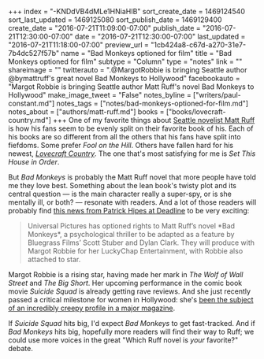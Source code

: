 +++
index = "-KNDdVB4dMLe1HNiaHIB"
sort_create_date = 1469124540
sort_last_updated = 1469125080
sort_publish_date = 1469129400
create_date = "2016-07-21T11:09:00-07:00"
publish_date = "2016-07-21T12:30:00-07:00"
date = "2016-07-21T12:30:00-07:00"
last_updated = "2016-07-21T11:18:00-07:00"
preview_url = "1cb424a8-c67d-a270-31e7-7b4dc527f57b"
name = "Bad Monkeys optioned for film"
title = "Bad Monkeys optioned for film"
subtype = "Column"
type = "notes"
link = ""
shareimage = ""
twitterauto = ".@MargotRobbie is bringing Seattle author @bymattruff's great novel Bad Monkeys to Hollywood"
facebookauto = "Margot Robbie is bringing Seattle author Matt Ruff's novel Bad Monkeys to Hollywood"
make_image_tweet = "False"
notes_byline = ["writers/paul-constant.md"]
notes_tags = ["notes/bad-monkeys-optioned-for-film.md"]
notes_about = ["authors/matt-ruff.md"]
books = ["books/lovecraft-country.md"]
+++
One of my favorite things about [Seattle novelist Matt Ruff](http://www.seattlereviewofbooks.com/notes/2016/02/18/talking-with-matt-ruff-about-science-fictions-racist-past/) is how his fans seem to be evenly split on their favorite book of his. Each of his books are so different from all the others that his fans have split into fiefdoms. Some prefer *Fool on the Hill*. Others have fallen hard for his newest, [*Lovecraft Country*](http://www.seattlereviewofbooks.com/reviews/caught-after-dark-in-lovecraft-country/). The one that's most satisfying for me is *Set This House in Order*.

But *Bad Monkeys* is probably the Matt Ruff novel that more people have told me they love best. Something about the lean book's twisty plot and its central question — is the main character really a super-spy, or is she mentally ill, or both? — resonate with readers. And a lot of those readers will probably find [this news from Patrick Hipes at Deadline](http://deadline.com/2016/07/margot-robbie-bad-monkeys-movie-matt-ruff-novel-universal-1201789702/) to be very exciting:

<blockquote>Universal Pictures has optioned rights to Matt Ruff’s novel *Bad Monkeys*, a psychological thriller to be adapted as a feature by Bluegrass Films’ Scott Stuber and Dylan Clark. They will produce with Margot Robbie for her LuckyChap Entertainment, with Robbie also attached to star.</blockquote>

Margot Robbie is a rising star, having made her mark in *The Wolf of Wall Street* and *The Big Short*. Her upcoming performance in the comic book movie *Suicide Squad* is already getting rave reviews. And she just recently passed a critical milestone for women in Hollywood: she's [been the subject of an incredibly creepy profile in a major magazine](http://www.huffingtonpost.ca/2016/07/07/margot-robbie-vanity-fair_n_10858508.html). 

If *Suicide Squad* hits big, I'd expect *Bad Monkeys* to get fast-tracked. And if *Bad Monkeys* hits big, hopefully more readers will find their way to Ruff; we could use more voices in the great "Which Ruff novel is *your* favorite?" debate.